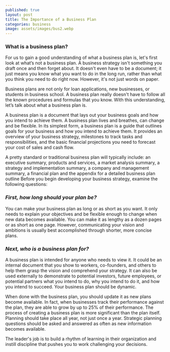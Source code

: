```yaml
---
published: true
layout: post
title: The Importance of a Business Plan
categories: business
image: assets/images/bus2.webp
---
```


### What is a business plan?

For us to gain a good understanding of what a business plan is, let's first look at what’s not a business plan. A business strategy isn't something you draft once and then forget about. It doesn't even have to be a document; it just means you know what you want to do in the long run, rather than what you think you need to do right now. However, it's not just words on paper.

Business plans are not only for loan applications, new businesses, or students in business school. A business plan really doesn't have to follow all the known procedures and formulas that you know. With this understanding, let’s talk about what a business plan is. 

A business plan is a document that lays out your business goals and how you intend to achieve them. A business plan lives and breathes, can change and be flexible. In its simplest form, a business plan is a guide that outlines goals for your business and how you intend to achieve them. It provides an overview of your business strategy, milestones to track tasks and responsibilities, and the basic financial projections you need to forecast your cost of sales and cash flow. 

A pretty standard or traditional business plan will typically include: an executive summary, products and services, a market analysis summary, a strategy and implementation summary, a company and management summary, a financial plan and the appendix for a detailed business plan outline
Before you begin developing your business strategy, examine the following questions:

### _First, how long should your plan be?_

You can make your business plan as long or as short as you want. It only needs to explain your objectives and be flexible enough to change when new data becomes available. You can make it as lengthy as a dozen pages or as short as one page. However, communicating your vision and ambitions is usually best accomplished through shorter, more concise plans.

### _Next, who is a business plan for?_

A business plan is intended for anyone who needs to view it. It could be an internal document that you show to workers, co-founders, and others to help them grasp the vision and comprehend your strategy. It can also be used externally to demonstrate to potential investors, future employees, or potential partners what you intend to do, why you intend to do it, and how you intend to succeed. Your business plan should be dynamic.

When done with the business plan, you should update it as new plans become available. In fact, when businesses track their performance against the plan, they are able to grow by up to 25% of their performance.
The process of creating a business plan is more significant than the plan itself. Planning should take place all year, not just once a year. Strategic planning questions should be asked and answered as often as new information becomes available.

The leader's job is to build a rhythm of learning in their organization and instill discipline that pushes you to work challenging your decisions.

